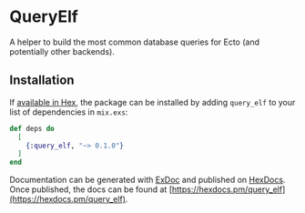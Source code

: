 # QueryElf

A helper to build the most common database queries for Ecto (and potentially other backends).

## Installation

If [available in Hex](https://hex.pm/docs/publish), the package can be installed
by adding `query_elf` to your list of dependencies in `mix.exs`:

```elixir
def deps do
  [
    {:query_elf, "~> 0.1.0"}
  ]
end
```

Documentation can be generated with [ExDoc](https://github.com/elixir-lang/ex_doc)
and published on [HexDocs](https://hexdocs.pm). Once published, the docs can
be found at [https://hexdocs.pm/query_elf](https://hexdocs.pm/query_elf).
